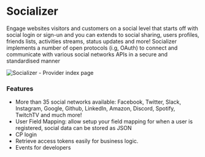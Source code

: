 # Socializer

Engage websites visitors and customers on a social level that starts off with social login or sign-un and you can extends to social sharing, users profiles, friends lists, activities streams, status updates and more! Socializer implements a number of open protocols (i.g, OAuth) to connect and communicate with various social networks APIs in a secure and standardised manner

![Socializer - Provider index page](https://enupal.com/assets/docs/socializer-2.png)

### Features

 * More than 35 social networks available: Facebook, Twitter, Slack, Instagram, Google, Github, LinkedIn, Amazon, Discord, Spotify, TwitchTV and much more!
 * User Field Mapping: allow setup your field mapping for when a user is registered, social data can be stored as JSON
 * CP login
 * Retrieve access tokens easily for business logic.
 * Events for developers